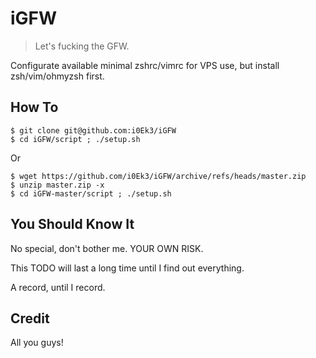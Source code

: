 # iGFW

> Let's fucking the GFW.

Configurate available minimal zshrc/vimrc for VPS use, but install zsh/vim/ohmyzsh first.

## How To

```Shell
$ git clone git@github.com:i0Ek3/iGFW
$ cd iGFW/script ; ./setup.sh
```
Or

```Shell
$ wget https://github.com/i0Ek3/iGFW/archive/refs/heads/master.zip
$ unzip master.zip -x
$ cd iGFW-master/script ; ./setup.sh
```


## You Should Know It

No special, don't bother me. YOUR OWN RISK.

This TODO will last a long time until I find out everything.

A record, until I record.


## Credit

All you guys!
